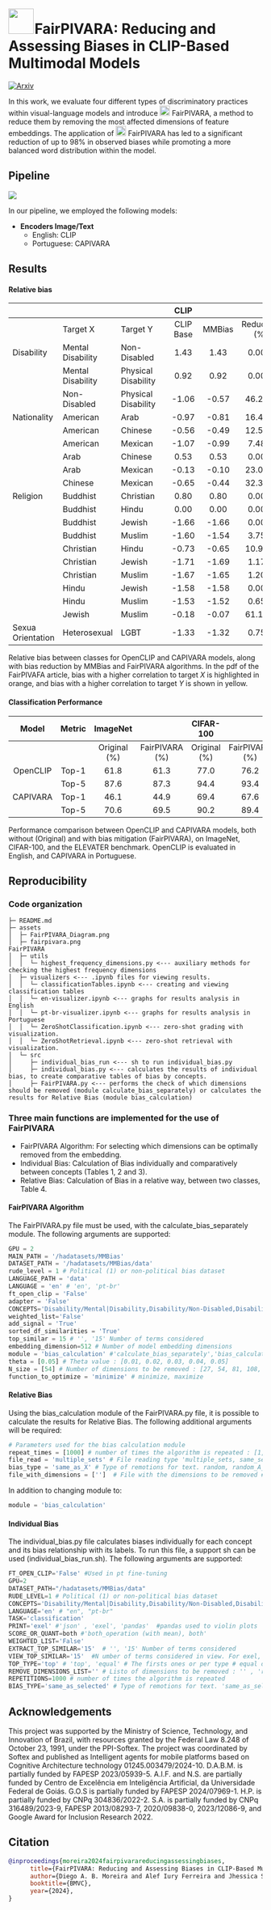 # <img src="assets/fairpivara.png" style="width:50px; margin-right:-5px"> FairPIVARA: Reducing and Assessing Biases in CLIP-Based Multimodal Models 

[![Arxiv](https://img.shields.io/badge/Arxiv-2409.19474_--_2024-red?color=crimson)](https://arxiv.org/abs/2409.19474)

In this work, we evaluate four different types of discriminatory practices within visual-language models and introduce <img src="assets/fairpivara.png" style="width:20px"> FairPIVARA, a method to reduce them by removing the most affected dimensions of feature embeddings. The application of <img src="assets/fairpivara.png" style="width:20px"> FairPIVARA has led to a significant reduction of up to 98\% in observed biases while promoting a more balanced word distribution within the model.

## Pipeline
<img src="assets/FairPIVARA_Diagram.png" >

In our pipeline, we employed the following models:

+ **Encoders Image/Text**
    - English: CLIP 
    - Portuguese: CAPIVARA

## Results

#### Relative bias

|                   |                   |                     |   |    CLIP   |        |               |            |               |   | CAPIVARA |            |               |
|-------------------|-------------------|---------------------|---|:---------:|:------:|:-------------:|:----------:|:-------------:|---|:--------:|:----------:|:-------------:|
|                   |      Target X     |       Target Y      |   | CLIP Base | MMBias | Reduction (%) | FairPIVARA | Reduction (%) |   | CAPIVARA | FairPIVARA | Reduction (%) |
|     Disability    | Mental Disability |     Non-Disabled    |   |    1.43   |  1.43  |     0.00%     |    0.01    |     99.30%    |   |   1.63   |    -0.01   |     99.39%    |
|                   | Mental Disability | Physical Disability |   |    0.92   |  0.92  |     0.00%     |    0.01    |     98.91%    |   |   1.12   |    0.02    |     98.21%    |
|                   |    Non-Disabled   | Physical Disability |   |   -1.06   |  -0.57 |     46.23%    |    0.02    |     98.11%    |   |   -1.32  |    0.00    |    100.00%    |
|    Nationality    |      American     |         Arab        |   |   -0.97   |  -0.81 |     16.49%    |    0.01    |     98.97%    |   |   -1.21  |    0.00    |    100.00%    |
|                   |      American     |       Chinese       |   |   -0.56   |  -0.49 |     12.50%    |    0.02    |     96.43%    |   |   -0.62  |    0.00    |    100.00%    |
|                   |      American     |       Mexican       |   |   -1.07   |  -0.99 |     7.48%     |    0.00    |    100.00%    |   |   -0.92  |    0.00    |    100.00%    |
|                   |        Arab       |       Chinese       |   |    0.53   |  0.53  |     0.00%     |    0.00    |    100.00%    |   |   0.76   |    0.00    |    100.00%    |
|                   |        Arab       |       Mexican       |   |   -0.13   |  -0.10 |     23.08%    |    -0.02   |     84.62%    |   |   0.43   |    -0.02   |     95.33%    |
|                   |      Chinese      |       Mexican       |   |   -0.65   |  -0.44 |     32.31%    |    0.00    |    100.00%    |   |   -0.37  |    -0.01   |     97.32%    |
|      Religion     |      Buddhist     |      Christian      |   |    0.80   |  0.80  |     0.00%     |    -0.01   |     98.75%    |   |   0.77   |    0.00    |    100.00%    |
|                   |      Buddhist     |        Hindu        |   |    0.00   |  0.00  |     0.00%     |    0.05    |     0.00%     |   |   0.08   |    0.01    |     87.68%    |
|                   |      Buddhist     |        Jewish       |   |   -1.66   |  -1.66 |     0.00%     |    0.01    |     99.40%    |   |   -1.62  |    0.00    |    100.00%    |
|                   |      Buddhist     |        Muslim       |   |   -1.60   |  -1.54 |     3.75%     |    0.01    |     99.38%    |   |   -1.51  |    0.01    |     99.34%    |
|                   |     Christian     |        Hindu        |   |   -0.73   |  -0.65 |     10.96%    |    -0.02   |     97.26%    |   |   -0.67  |    0.00    |    100.00%    |
|                   |     Christian     |        Jewish       |   |   -1.71   |  -1.69 |     1.17%     |    0.00    |    100.00%    |   |   -1.72  |    -0.01   |     99.42%    |
|                   |     Christian     |        Muslim       |   |   -1.67   |  -1.65 |     1.20%     |    0.01    |     99.40%    |   |   -1.65  |    0.01    |     99.39%    |
|                   |       Hindu       |        Jewish       |   |   -1.58   |  -1.58 |     0.00%     |    -0.01   |     99.37%    |   |   -1.60  |    0.02    |     98.75%    |
|                   |       Hindu       |        Muslim       |   |   -1.53   |  -1.52 |     0.65%     |    0.02    |     98.69%    |   |   -1.50  |    0.01    |     99.33%    |
|                   |       Jewish      |        Muslim       |   |   -0.18   |  -0.07 |     61.11%    |    0.02    |     88.89%    |   |   0.07   |    0.01    |     85.24%    |
| Sexua Orientation |    Heterosexual   |         LGBT        |   |   -1.33   |  -1.32 |     0.75%     |    0.02    |     98.50%    |   |   -1.18  |    0.02    |     98.30%    |

Relative bias between classes for OpenCLIP and CAPIVARA models, along with bias reduction by MMBias and FairPIVARA algorithms. In the pdf of the FairPIVAFA article, bias with a higher correlation to target $X$ is highlighted in orange, and bias with a higher correlation to target $Y$ is shown in yellow.

#### Classification Performance

|   Model  | Metric |    ImageNet   |                 |   CIFAR-100   |                 |    ELEVATER   |                 |
|:--------:|:------:|:-------------:|:---------------:|:-------------:|:---------------:|:-------------:|:---------------:|
|          |        | Original (\%) | FairPIVARA (\%) | Original (\%) | FairPIVARA (\%) | Original (\%) | FairPIVARA (\%) |
| OpenCLIP |  Top-1 |      61.8     |       61.3      |      77.0     |       76.2      |      61.6     |       60.8      |
|          |  Top-5 |      87.6     |       87.3      |      94.4     |       93.4      |               |                 |
| CAPIVARA |  Top-1 |      46.1     |       44.9      |      69.4     |       67.6      |      57.5     |       56.5      |
|          |  Top-5 |      70.6     |       69.5      |      90.2     |       89.4      |               |                 |

Performance comparison between OpenCLIP and CAPIVARA models, both without (Original) and with bias mitigation (FairPIVARA), on ImageNet, CIFAR-100, and the ELEVATER benchmark. OpenCLIP is evaluated in English, and CAPIVARA in Portuguese.


## Reproducibility
<!-- ### Installation
Run the following command to install required packages.

```bash
pip install -r requirements.txt
``` -->

### Code organization

```
├─ README.md
├─ assets
│  ├─ FairPIVARA_Diagram.png
│  ├─ fairpivara.png
FairPIVARA
│  ├─ utils					
│  │  └─ highest_frequency_dimensions.py <--- auxiliary methods for checking the highest frequency dimensions
│  ├─ visualizers <--- .ipynb files for viewing results.				
│  │  └─ classificationTables.ipynb <--- creating and viewing classification tables
│  │  └─ en-visualizer.ipynb <--- graphs for results analysis in English
│  │  └─ pt-br-visualizer.ipynb <--- graphs for results analysis in Portuguese
│  │  └─ ZeroShotClassification.ipynb <--- zero-shot grading with visualization.
│  │  └─ ZeroShotRetrieval.ipynb <--- zero-shot retrieval with visualization.
│  └─ src
│     ├─ individual_bias_run <--- sh to run individual_bias.py
│     ├─ individual_bias.py <--- calculates the results of individual bias, to create comparative tables of bias by concepts.
│     ├─ FairPIVARA.py <--- performs the check of which dimensions should be removed (module calculate_bias_separately) or calculates the results for Relative Bias (module bias_calculation)
```

### Three main functions are implemented for the use of FairPIVARA
+ FairPIVARA Algorithm: For selecting which dimensions can be optimally removed from the embedding.
+ Individual Bias: Calculation of Bias individually and comparatively between concepts (Tables 1, 2 and 3).
+ Relative Bias: Calculation of Bias in a relative way, between two classes, Table 4.

#### FairPIVARA Algorithm

The FairPIVARA.py file must be used, with the calculate_bias_separately module.
The following arguments are supported:

```python
GPU = 2 
MAIN_PATH = '/hadatasets/MMBias'
DATASET_PATH = '/hadatasets/MMBias/data'
rude_level = 1 # Political (1) or non-political bias dataset
LANGUAGE_PATH = 'data'
LANGUAGE = 'en' # 'en', 'pt-br'
ft_open_clip = 'False'
adapter = 'False'
CONCEPTS='Disability/Mental|Disability,Disability/Non-Disabled,Disability/Physical|Disability,Nationality/American,Nationality/Arab,Nationality/Chinese,Nationality/Mexican,Religion/Buddhist,Religion/Christian,Religion/Hindu,Religion/Jewish,Religion/Muslim,Sexual|Orientation/Heterosexual,Sexual|Orientation/LGBT' # Concepts used in classification  (| for space and , for and)
weighted_list='False'
add_signal = 'True'
sorted_df_similarities = 'True'
top_similar = 15 # '', '15' Number of terms considered
embedding_dimension=512 # Number of model embedding dimensions
module = 'bias_calculation' #'calculate_bias_separately','bias_calculation' 
theta = [0.05] # Theta value : [0.01, 0.02, 0.03, 0.04, 0.05]
N_size = [54] # Number of dimensions to be removed : [27, 54, 81, 108, 135, 162, 189, 216, 243, 270, 297, 324, 351, 378, 405, 432, 459, 486, 512]
function_to_optimize = 'minimize' # minimize, maximize
```

#### Relative Bias

Using the bias_calculation module of the FairPIVARA.py file, it is possible to calculate the results for Relative Bias.
The following additional arguments will be required:

```python
# Parameters used for the bias calculation module
repeat_times = [1000] # number of times the algorithm is repeated : [1, 100, 1000]
file_read = 'multiple_sets' # File reading type 'multiple_sets, same_set'
bias_type = 'same_as_X' # Type of remotions for text. random, random_A_B, same_as_X, none
file_with_dimensions = ['']  # File with the dimensions to be removed #'results/theta-001to005/results_theta_0-05.txt'
```

In addition to changing module to:

```python
module = 'bias_calculation' 
```

#### Individual Bias

The individual_bias.py file calculates biases individually for each concept and its bias relationship with its labels.
To run this file, a support sh can be used (individual_bias_run.sh).
The following arguments are supported:

```python
FT_OPEN_CLIP='False' #Used in pt fine-tuning
GPU=2 
DATASET_PATH="/hadatasets/MMBias/data"
RUDE_LEVEL=1 # Political (1) or non-political bias dataset
CONCEPTS='Disability/Mental|Disability,Disability/Non-Disabled,Disability/Physical|Disability,Nationality/American,Nationality/Arab,Nationality/Chinese,Nationality/Mexican,Religion/Buddhist,Religion/Christian,Religion/Hindu,Religion/Jewish,Religion/Muslim,Sexual|Orientation/Heterosexual,Sexual|Orientation/LGBT' # Concepts used in classification  (| for space and , for and)
LANGUAGE='en' # "en", "pt-br"
TASK='classification'
PRINT='exel' #'json' , 'exel', 'pandas'  #pandas used to violin plots
SCORE_OR_QUANT=both #'both_operation (with mean), both'
WEIGHTED_LIST='False'
EXTRACT_TOP_SIMILAR='15'  # '', '15' Number of terms considered
VIEW_TOP_SIMILAR='15'  #N umber of terms considered in view. For exel, we used '15'. For the violin, it is necessary to have value ''. 
TOP_TYPE='top' # 'top', 'equal' # The firsts ones or per type # equal don't work with pandas print
REMOVE_DIMENSIONS_LIST='' # Listo of dimensions to be removed : '' , 'results/theta-001to005/results_theta_same_values.txt'
REPETITIONS=1000 # number of times the algorithm is repeated 
BIAS_TYPE='same_as_selected' # Type of remotions for text. 'same_as_selected','random_text','random' Used with remove-dimensions-list, if remove-dimensions-list is empty, this parameter is ignored

```

## Acknowledgements

This project was supported by the Ministry of Science, Technology, and Innovation of Brazil, with resources granted by the Federal Law 8.248 of October 23, 1991, under the PPI-Softex. The project was coordinated by Softex and published as Intelligent agents for mobile platforms based on Cognitive Architecture technology 01245.003479/2024-10. D.A.B.M. is partially funded by FAPESP 2023/05939-5. A.I.F. and N.S. are partially funded by Centro de Excelência em Inteligência Artificial, da Universidade Federal de Goiás. G.O.S is partially funded by FAPESP 2024/07969-1. H.P. is partially funded by CNPq 304836/2022-2. S.A. is partially funded by CNPq 316489/2023-9, FAPESP 2013/08293-7, 2020/09838-0, 2023/12086-9, and Google Award for Inclusion Research 2022.

## Citation
```bibtex
@inproceedings{moreira2024fairpivarareducingassessingbiases,
      title={FairPIVARA: Reducing and Assessing Biases in CLIP-Based Multimodal Models}, 
      author={Diego A. B. Moreira and Alef Iury Ferreira and Jhessica Silva and Gabriel Oliveira dos Santos and Luiz Pereira and João Medrado Gondim and Gustavo Bonil and Helena Maia and Nádia da Silva and Simone Tiemi Hashiguti and Jefersson A. dos Santos and Helio Pedrini and Sandra Avila},
      booktitle={BMVC},
      year={2024},
}
```
